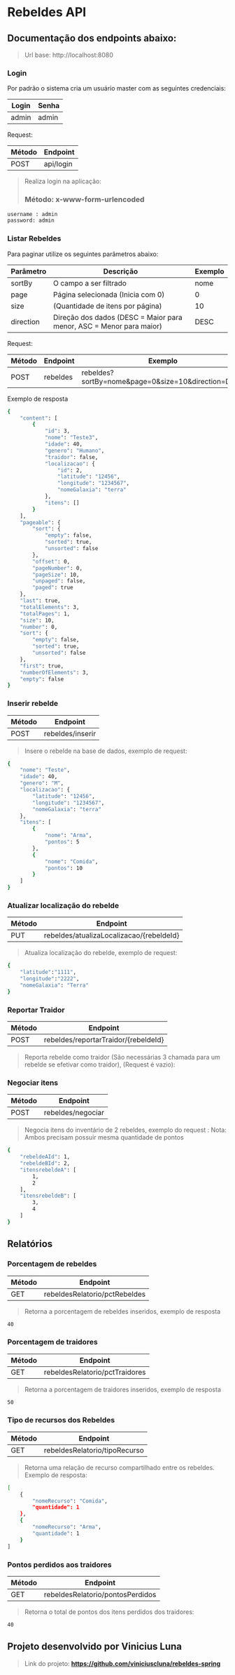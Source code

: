 # Rebeldes API
## Documentação dos endpoints abaixo:
> Url base: http://localhost:8080

### Login
Por padrão o sistema cria um usuário master com as seguintes credenciais:

| Login | Senha |
| ------ | ------ |
| admin | admin |

Request:

| Método | Endpoint |
| ------ | ------ |
| POST | api/login |

> Realiza login na aplicação:
> 
>### Método: x-www-form-urlencoded
> 
```sh
username : admin
password: admin
```


### Listar Rebeldes
Para paginar utilize os seguintes parâmetros abaixo:

| Parâmetro | Descrição | Exemplo |
| ------ | ------ |------ |
| sortBy | O campo a ser filtrado | nome |
| page | Página selecionada (Inicia com 0) | 0 |
| size | (Quantidade de itens por página) | 10 |
| direction | Direção dos dados (DESC = Maior para menor, ASC = Menor para maior) | DESC |

Request:

| Método | Endpoint | Exemplo
| ------ | ------ | ------ |
| POST | rebeldes | rebeldes?sortBy=nome&page=0&size=10&direction=DESC

Exemplo de resposta
```sh
{
    "content": [
        {
            "id": 3,
            "nome": "Teste3",
            "idade": 40,
            "genero": "Humano",
            "traidor": false,
            "localizacao": {
                "id": 2,
                "latitude": "12456",
                "longitude": "1234567",
                "nomeGalaxia": "terra"
            },
            "itens": []
        }
    ],
    "pageable": {
        "sort": {
            "empty": false,
            "sorted": true,
            "unsorted": false
        },
        "offset": 0,
        "pageNumber": 0,
        "pageSize": 10,
        "unpaged": false,
        "paged": true
    },
    "last": true,
    "totalElements": 3,
    "totalPages": 1,
    "size": 10,
    "number": 0,
    "sort": {
        "empty": false,
        "sorted": true,
        "unsorted": false
    },
    "first": true,
    "numberOfElements": 3,
    "empty": false
}
```


### Inserir rebelde

| Método | Endpoint |
| ------ | ------ |
| POST | rebeldes/inserir |

> Insere o rebelde na base de dados, exemplo de request:
```sh
{
    "nome": "Teste",
    "idade": 40,
    "genero": "M",
    "localizacao": {
        "latitude": "12456",
        "longitude": "1234567",
        "nomeGalaxia": "terra"
    },
    "itens": [
        {
            "nome": "Arma",
            "pontos": 5
        },
        {
            "nome": "Comida",
            "pontos": 10
        }
    ]
}
```

### Atualizar localização do rebelde

| Método | Endpoint |
| ------ | ------ |
| PUT | rebeldes/atualizaLocalizacao/{rebeldeId} |

> Atualiza localização do rebelde, exemplo de request:
```sh
{
    "latitude":"1111",
    "longitude":"2222",
    "nomeGalaxia": "Terra"
}
```

### Reportar Traidor

| Método | Endpoint |
| ------ | ------ |
| POST | rebeldes/reportarTraidor/{rebeldeId} |

> Reporta rebelde como traidor (São necessárias 3 chamada para um rebelde se efetivar como traidor), (Request é vazio):


### Negociar itens

| Método | Endpoint |
| ------ | ------ |
| POST | rebeldes/negociar |

> Negocia itens do inventário de 2 rebeldes, exemplo do request :
> Nota: Ambos precisam possuir mesma quantidade de pontos
```sh
{
    "rebeldeAId": 1,
    "rebeldeBId": 2,
    "itensrebeldeA": [
        1,
        2
    ],
    "itensrebeldeB": [
        3,
        4
    ]
}
```

## Relatórios

### Porcentagem de rebeldes

| Método | Endpoint |
| ------ | ------ |
| GET | rebeldesRelatorio/pctRebeldes |

> Retorna a porcentagem de rebeldes inseridos, exemplo de resposta
```sh
40
```
### Porcentagem de traidores

| Método | Endpoint |
| ------ | ------ |
| GET | rebeldesRelatorio/pctTraidores |

> Retorna a porcentagem de traidores inseridos, exemplo de resposta
```sh
50
```

### Tipo de recursos dos Rebeldes

| Método | Endpoint |
| ------ | ------ |
| GET | rebeldesRelatorio/tipoRecurso |

> Retorna uma relação de recurso compartilhado entre os rebeldes. Exemplo de resposta:
```sh
[
    {
        "nomeRecurso": "Comida",
        "quantidade": 1
    },
    {
        "nomeRecurso": "Arma",
        "quantidade": 1
    }
]
```

### Pontos perdidos aos traidores

| Método | Endpoint |
| ------ | ------ |
| GET | rebeldesRelatorio/pontosPerdidos |

> Retorna o total de pontos dos itens perdidos dos traidores:
```sh
40
```


## Projeto desenvolvido por Vinicius Luna

> Link do projeto:
**<https://github.com/viniciuscluna/rebeldes-spring>**

